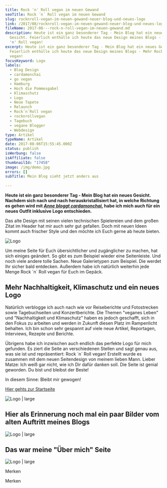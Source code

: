 ```yaml
---
title: Rock 'n' Roll vegan im neuen Gewand
seoTitle: Rock ´n´ Roll vegan im neuen Gewand
slug: rocknroll-vegan-im-neuen-gewand-neuer-blog-und-neues-logo
link: /2017/08/rocknroll-vegan-im-neuen-gewand-neuer-blog-und-neues-logo/
fileName: 2017-08---rock-n-roll-vegan-im-neuen-gewand.md
description: Heute ist ein ganz besonderer Tag - Mein Blog hat ein neues
  Gesicht. Feierlich enthülle ich heute das neue Design meines Blogs - Mehr Rock
  'n' Roll vegan!
excerpt: Heute ist ein ganz besonderer Tag - Mein Blog hat ein neues Gesicht.
  Feierlich enthülle ich heute das neue Design meines Blogs - Mehr Rock 'n' Roll
  vegan!
focusKeyword: Logo
labels:
  - Blog Design
  - cardamonchai
  - go vegan
  - Hamburg
  - Hoch die Pommesgabel
  - Klimaschutz
  - Logo
  - Neue Tapete
  - Relaunch
  - Rock´n´Roll vegan
  - rocknrollvegan
  - Tagebuch
  - vegane Blogger
  - Webdesign
type: Artikel
typeName: Artikel
date: 2017-08-06T15:55:45.000Z
status: publish
isWerbung: false
isAffiliate: false
thumbnailId: "17458"
image: /img/demo.jpg
errors: []
subTitle: Mein Blog sieht jetzt anders aus
  
---
```


**Heute ist ein ganz besonderer Tag - Mein Blog hat ein neues Gesicht. Nachdem
sich nach und nach herauskristallisiert hat, in welche Richtung es gehen wird
mit [_Anne bloggt cardamonchai_](), habe ich mich auch für ein neues Outfit
inklusive Logo entschieden.**

Das alte Design mit seinen vielen technischen Spielereien und dem großen Zitat
im Header hat mir auch sehr gut gefallen. Doch mit neuen Ideen kommt auch
frischer Style und den möchte ich Euch gerne ab heute bieten.

![Logo](http://cardamonchai.com/wp-content/uploads/2017/08/Logo-grau.png)

Um meine Seite für Euch übersichtlicher und zugänglicher zu machen, hat sich
einiges geändert. So gibt es zum Beispiel wieder eine Seitenleiste. Und noch
viele andere tolle Sachen. Neue Galerietypen zum Beispiel. Die werdet Ihr sicher
bald entdecken. Außerdem habe ich natürlich weiterhin jede Menge Rock ´n´ Roll
vegan für Euch im Gepäck.

## Mehr Nachhaltigkeit, Klimaschutz und ein neues Logo

Natürlich verblogge ich auch nach wie vor Reiseberichte und Fotostrecken sowie
Tagebuchseiten und Konzertberichte. Die Themen "veganes Leben" und
"Nachhaltigkeit und Klimaschutz" haben es jedoch geschafft, sich in den Fokus zu
arbeiten und werden in Zukunft diesen Platz im Rampenlicht behalten. Ich bin
schon sehr gespannt auf viele neue Artikel, Reportagen, Interviews, Rezepte und
Berichte.

Übrigens habe ich inzwischen auch endlich das perfekte Logo für mich gefunden.
Es ziert die Seite an verschiedenen Stellen und sagt genau aus, was sie ist und
repräsentiert: Rock ´n´ Roll vegan! Erstellt wurde es zusammen mit dem neuen
Seitendesign von meinem lieben Mann. Lieber Matze: Ich weiß gar nicht, wie ich
Dir dafür danken soll. Die Seite ist genial geworden. Du bist und bleibst der
Beste!

In diesem Sinne: Bleibt mir gewogen!

[Hier gehts zur Startseite]()

![Logo | large](http://cardamonchai.com/wp-content/uploads/2017/08/facebook-title-image-2-800x330.png)

[]()

## Hier als Erinnerung noch mal ein paar Bilder vom alten Auftritt meines Blogs

![Logo | large](http://cardamonchai.com/wp-content/uploads/2017/08/1-800x459.png)

## Das war meine "Über mich" Seite

![Logo | large](http://cardamonchai.com/wp-content/uploads/2017/08/4-800x831.png)

[](/cardamonchai-blick-hinter-die-kulissen/)

Merken

Merken

  